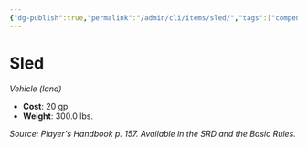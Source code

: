 ```yaml
---
{"dg-publish":true,"permalink":"/admin/cli/items/sled/","tags":["compendium/src/5e/phb","item/vehicle"],"updated":"2025-01-11T15:32:20.392+00:00"}
---
```


# Sled
*Vehicle (land)*  

- **Cost**: 20 gp
- **Weight**: 300.0 lbs.

*Source: Player's Handbook p. 157. Available in the SRD and the Basic Rules.*